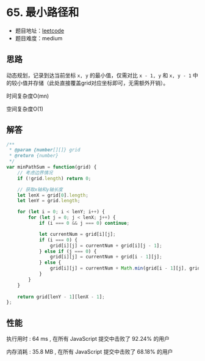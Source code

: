 # 65. 最小路径和

+ 题目地址：[leetcode](https://leetcode-cn.com/problems/minimum-path-sum/)
+ 题目难度：medium

## 思路

动态规划，记录到达当前坐标 `x, y` 的最小值，仅需对比 `x - 1, y` 和 `x, y - 1` 中的较小值并存储（此处直接覆盖grid对应坐标即可，无需额外开销）。

时间复杂度O(mn)

空间复杂度O(1)

## 解答

```js
/**
 * @param {number[][]} grid
 * @return {number}
 */
var minPathSum = function(grid) {
    // 考虑边界情况
    if (!grid.length) return 0;

    // 获取x轴和y轴长度
    let lenX = grid[0].length;
    let lenY = grid.length;

    for (let i = 0; i < lenY; i++) {
        for (let j = 0; j < lenX; j++) {
            if (i === 0 && j === 0) continue;

            let currentNum = grid[i][j];
            if (i === 0) {
                grid[i][j] = currentNum + grid[i][j - 1];
            } else if (j === 0) {
                grid[i][j] = currentNum + grid[i - 1][j];
            } else {
                grid[i][j] = currentNum + Math.min(grid[i - 1][j], grid[i][j - 1]);
            }
        }
    }
    
    return grid[lenY - 1][lenX - 1];
};
```

## 性能

执行用时 : 64 ms , 在所有 JavaScript 提交中击败了 92.24% 的用户

内存消耗 : 35.8 MB , 在所有 JavaScript 提交中击败了 68.18% 的用户
